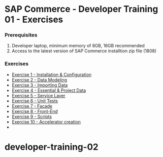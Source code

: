 #  SAP Commerce - Developer Training 01 - Exercises

### Prerequisites
1. Developer laptop, minimum memory of  8GB, 16GB recommended
2. Access to the latest version of SAP Commerce installtion zip file (1808)

### Exercises
* [Exercise 1   - Installation & Configuration](https://github.com/dbeale-epam/developer-training-01/tree/master/exercise-01)
* [Exercise 2   - Data Modeling](https://github.com/dbeale-epam/developer-training-01/tree/master/exercise-02)
* [Exercise 3   - Importing Data](https://github.com/dbeale-epam/developer-training-01/tree/master/exercise-02)
* [Exercise 4   - Essential & Project Data](https://github.com/dbeale-epam/developer-training-01/tree/master/exercise-02)
* [Exercise 5   - Service Layer](https://github.com/dbeale-epam/developer-training-01/tree/master/exercise-02)
* [Exercise 6   - Unit Tests](https://github.com/dbeale-epam/developer-training-01/tree/master/exercise-02)
* [Exercise 7   - Facade](https://github.com/dbeale-epam/developer-training-01/tree/master/exercise-02)
* [Exercise 8   - Front-End](https://github.com/dbeale-epam/developer-training-01/tree/master/exercise-08)
* [Exercise 9   - Scripts](https://github.com/dbeale-epam/developer-training-01/tree/master/exercise-09)
* [Exercise 10  - Accelerator creation](https://github.com/dbeale-epam/developer-training-01/tree/master/exercise-10)
* 
# developer-training-02
